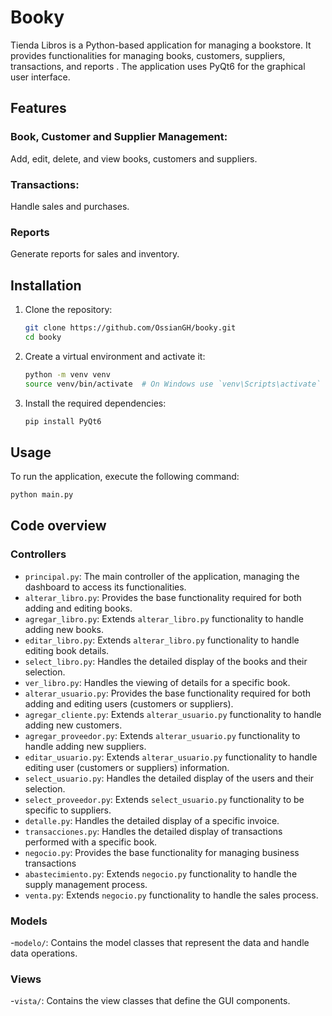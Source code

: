 # Booky

Tienda Libros is a Python-based application for managing a bookstore. It provides functionalities for managing books, customers, suppliers, transactions, and reports  . The application uses PyQt6 for the graphical user interface.

## Features

### Book, Customer and Supplier Management:

Add, edit, delete, and view books, customers and suppliers.

### Transactions:

Handle sales and purchases.

### Reports

Generate reports for sales and inventory.

## Installation

1. Clone the repository:
    ```sh
    git clone https://github.com/OssianGH/booky.git
    cd booky
    ```
2. Create a virtual environment and activate it:
   ```sh
   python -m venv venv
   source venv/bin/activate  # On Windows use `venv\Scripts\activate`
   ```
3. Install the required dependencies:
    ```sh
    pip install PyQt6
    ```

## Usage

To run the application, execute the following command:
```sh
python main.py
```

## Code overview

### Controllers

- `principal.py`: The main controller of the application, managing the dashboard to access its functionalities.
- `alterar_libro.py`: Provides the base functionality required for both adding and editing books.
- `agregar_libro.py`: Extends `alterar_libro.py` functionality to handle adding new books.
- `editar_libro.py`: Extends `alterar_libro.py` functionality to handle editing book details.
- `select_libro.py`: Handles the detailed display of the books and their selection.
- `ver_libro.py`: Handles the viewing of details for a specific book.
- `alterar_usuario.py`: Provides the base functionality required for both adding and editing users (customers or suppliers).
- `agregar_cliente.py`: Extends `alterar_usuario.py` functionality to handle adding new customers.
- `agregar_proveedor.py`: Extends `alterar_usuario.py` functionality to handle adding new suppliers.
- `editar_usuario.py`: Extends `alterar_usuario.py` functionality to handle editing user (customers or suppliers) information.
- `select_usuario.py`: Handles the detailed display of the users and their selection.
- `select_proveedor.py`: Extends `select_usuario.py` functionality to be specific to suppliers.
- `detalle.py`: Handles the detailed display of a specific invoice.
- `transacciones.py`: Handles the detailed display of transactions performed with a specific book.
- `negocio.py`: Provides the base functionality for managing business transactions
- `abastecimiento.py`: Extends `negocio.py` functionality to handle the supply management process.
- `venta.py`: Extends `negocio.py` functionality to handle the sales process.

### Models

-`modelo/`: Contains the model classes that represent the data and handle data operations.

### Views

-`vista/`: Contains the view classes that define the GUI components.
